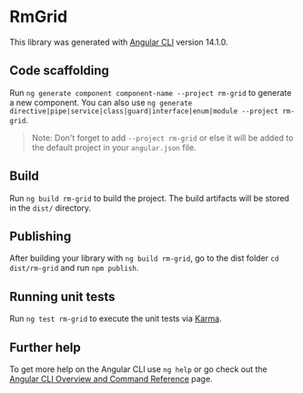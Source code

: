 # RmGrid

This library was generated with [Angular CLI](https://github.com/angular/angular-cli) version 14.1.0.

## Code scaffolding

Run `ng generate component component-name --project rm-grid` to generate a new component. You can also use `ng generate directive|pipe|service|class|guard|interface|enum|module --project rm-grid`.
> Note: Don't forget to add `--project rm-grid` or else it will be added to the default project in your `angular.json` file. 

## Build

Run `ng build rm-grid` to build the project. The build artifacts will be stored in the `dist/` directory.

## Publishing

After building your library with `ng build rm-grid`, go to the dist folder `cd dist/rm-grid` and run `npm publish`.

## Running unit tests

Run `ng test rm-grid` to execute the unit tests via [Karma](https://karma-runner.github.io).

## Further help

To get more help on the Angular CLI use `ng help` or go check out the [Angular CLI Overview and Command Reference](https://angular.io/cli) page.
